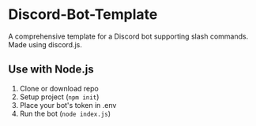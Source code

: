 # Discord-Bot-Template
A comprehensive template for a Discord bot supporting slash commands. Made using discord.js.

## Use with Node.js
1) Clone or download repo
2) Setup project (`npm init`)
3) Place your bot's token in .env
4) Run the bot (`node index.js`)

